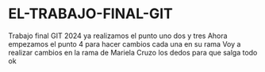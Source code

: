 # EL-TRABAJO-FINAL-GIT
Trabajo final GIT 2024
ya realizamos el punto uno dos y tres
Ahora empezamos el punto 4 para hacer cambios cada una en su rama
Voy a realizar cambios en la rama de Mariela 
Cruzo los dedos para que salga todo ok